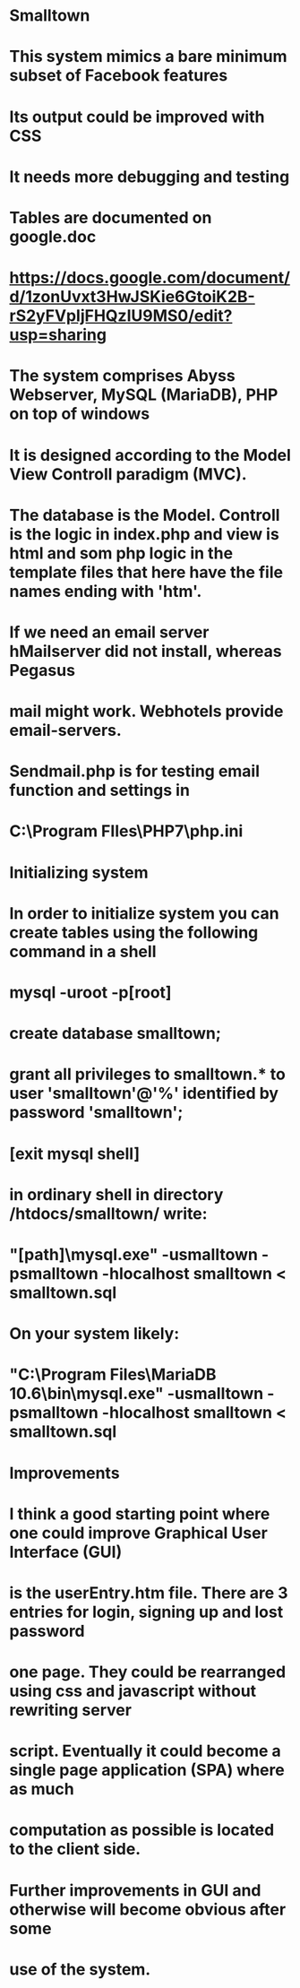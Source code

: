 # Smalltown
#
# This system mimics a bare minimum subset of Facebook features
# Its output could be improved with CSS
# It needs more debugging and testing
#
#
# Tables are documented on google.doc
# https://docs.google.com/document/d/1zonUvxt3HwJSKie6GtoiK2B-rS2yFVpIjFHQzIU9MS0/edit?usp=sharing
# 
# The system comprises Abyss Webserver, MySQL (MariaDB), PHP on top of windows
# 
# It is designed according to the Model View Controll paradigm (MVC). 
# The database is the Model. Controll is the logic in index.php and view is html and som php logic in the template files that here have the file names ending with 'htm'.
#
# If we need an email server hMailserver did not install, whereas Pegasus
# mail might work. Webhotels provide email-servers.
#
# Sendmail.php is for testing email function and settings in 
# C:\Program FIles\PHP7\php.ini
#
#
# Initializing system
# In order to initialize system you can create tables using the following command in a shell
# mysql -uroot -p[root]
# create database smalltown;
# grant all privileges to smalltown.* to user 'smalltown'@'%' identified by password 'smalltown';
# [exit mysql shell]
# in ordinary shell in directory /htdocs/smalltown/ write: 
# "[path]\mysql.exe" -usmalltown -psmalltown -hlocalhost smalltown < smalltown.sql 
# On your system likely:
# "C:\Program Files\MariaDB 10.6\bin\mysql.exe" -usmalltown -psmalltown -hlocalhost smalltown < smalltown.sql
#
#
# Improvements
# I think a good starting point where one could improve Graphical User Interface (GUI)
# is the userEntry.htm file. There are 3 entries for login, signing up and lost password 
# one page. They could be rearranged using css and javascript without rewriting server
# script. Eventually it could become a single page application (SPA) where as much
# computation as possible is located to the client side.
#
# Further improvements in GUI and otherwise will become obvious after some
# use of the system. 
#
